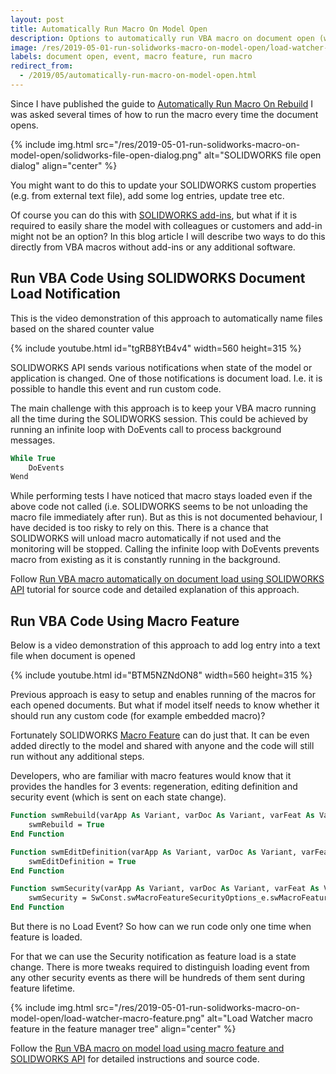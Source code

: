 ```yaml
---
layout: post
title: Automatically Run Macro On Model Open
description: Options to automatically run VBA macro on document open (without add-in) using event notifications or macro feature
image: /res/2019-05-01-run-solidworks-macro-on-model-open/load-watcher-macro-feature.png
labels: document open, event, macro feature, run macro
redirect_from:
  - /2019/05/automatically-run-macro-on-model-open.html
---
```

Since I have published the guide to [Automatically Run Macro On Rebuild](https://www.codestack.net/solidworks-api/document/macro-feature/run-macro-on-rebuild/) I was asked several times of how to run the macro every time the document opens.

{% include img.html src="/res/2019-05-01-run-solidworks-macro-on-model-open/solidworks-file-open-dialog.png" alt="SOLIDWORKS file open dialog" align="center" %}

You might want to do this to update your SOLIDWORKS custom properties (e.g. from external text file), add some log entries, update tree etc.

Of course you can do this with [SOLIDWORKS add-ins](https://www.codestack.net/solidworks-api/getting-started/add-ins/), but what if it is required to easily share the model with colleagues or customers and add-in might not be an option? In this blog article I will describe two ways to do this directly from VBA macros without add-ins or any additional software.

## Run VBA Code Using SOLIDWORKS Document Load Notification

This is the video demonstration of this approach to automatically name files based on the shared counter value

{% include youtube.html id="tgRB8YtB4v4" width=560 height=315 %}

SOLIDWORKS API sends various notifications when state of the model or application is changed. One of those notifications is document load. I.e. it is possible to handle this event and run custom code.

The main challenge with this approach is to keep your VBA macro running all the time during the SOLIDWORKS session. This could be achieved by running an infinite loop with DoEvents call to process background messages.

~~~ vb
While True
    DoEvents
Wend
~~~

While performing tests I have noticed that macro stays loaded even if the above code not called (i.e. SOLIDWORKS seems to be not unloading the macro file immediately after run). But as this is not documented behaviour, I have decided is too risky to rely on this. There is a chance that SOLIDWORKS will unload macro automatically if not used and the monitoring will be stopped. Calling the infinite loop with DoEvents prevents macro from existing as it is constantly running in the background.

Follow [Run VBA macro automatically on document load using SOLIDWORKS API](https://www.codestack.net/solidworks-api/application/documents/handle-document-load/) tutorial for source code and detailed explanation of this approach.

## Run VBA Code Using Macro Feature

Below is a video demonstration of this approach to add log entry into a text file when document is opened

{% include youtube.html id="BTM5NZNdON8" width=560 height=315 %}

Previous approach is easy to setup and enables running of the macros for each opened documents. But what if model itself needs to know whether it should run any custom code (for example embedded macro)?

Fortunately SOLIDWORKS [Macro Feature](https://www.codestack.net/solidworks-api/document/macro-feature/) can do just that. It can be even added directly to the model and shared with anyone and the code will still run without any additional steps.

Developers, who are familiar with macro features would know that it provides the handles for 3 events: regeneration, editing definition and security event (which is sent on each state change).

~~~ vb
Function swmRebuild(varApp As Variant, varDoc As Variant, varFeat As Variant) As Variant
    swmRebuild = True
End Function

Function swmEditDefinition(varApp As Variant, varDoc As Variant, varFeat As Variant) As Variant
    swmEditDefinition = True
End Function

Function swmSecurity(varApp As Variant, varDoc As Variant, varFeat As Variant) As Variant
    swmSecurity = SwConst.swMacroFeatureSecurityOptions_e.swMacroFeatureSecurityByDefault
End Function
~~~

But there is no Load Event? So how can we run code only one time when feature is loaded.

For that we can use the Security notification as feature load is a state change. There is more tweaks required to distinguish loading event from any other security events as there will be hundreds of them sent during feature lifetime.

{% include img.html src="/res/2019-05-01-run-solidworks-macro-on-model-open/load-watcher-macro-feature.png" alt="Load Watcher macro feature in the feature manager tree" align="center" %}

Follow the [Run VBA macro on model load using macro feature and SOLIDWORKS API](https://www.codestack.net/solidworks-api/document/macro-feature/model-load-watcher/) for detailed instructions and source code.